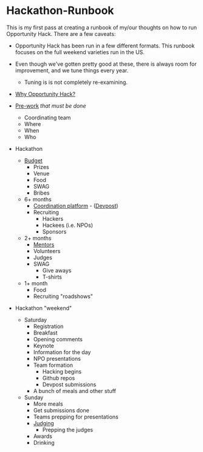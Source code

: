 # Hackathon-Runbook

This is my first pass at creating a runbook of my/our thoughts on how to run Opportunity Hack.  There are a few caveats:
* Opportunity Hack has been run in a few different formats.  This runbook focuses on the full weekend varieties run in the US.  
* Even though we've gotten pretty good at these, there is always room for improvement, and we tune things every year.
  * Tuning is is not completely re-examining.

* [Why Opportunity Hack?](opportunity.md)
* [Pre-work](pre-work.md) *that must be done*
  * Coordinating team
  * Where
  * When
  * Who
* Hackathon
  * [Budget](budget.md)
    * Prizes
    * Venue
    * Food
    * SWAG
    * Bribes 
  * 6+ months
    * [Coordination platform](devpost.md) - ([Devpost](https://www.devpost.com))
    * Recruiting 
      * Hackers
      * Hackees (i.e. NPOs)
      * Sponsors
  * 2+ months
    * [Mentors](mentors.md)
    * Volunteers
    * Judges
    * SWAG
      * Give aways
      * T-shirts
  * 1+ month
    * Food
    * Recruiting "roadshows"
* Hackathon "weekend" 
  * Saturday
    * Registration
    * Breakfast
    * Opening comments
    * Keynote
    * Information for the day
    * NPO presentations
    * Team formation
      * Hacking begins
      * Github repos
      * Devpost submissions
    * A bunch of meals and other stuff 
  * Sunday
    * More meals
    * Get submissions done
    * Teams prepping for presentations
    * [Judging](judging.md)
      * Prepping the judges
    * Awards
    * Drinking
